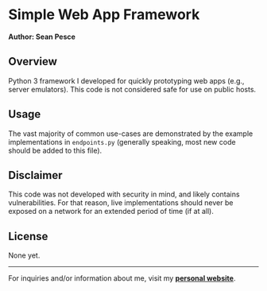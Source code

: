 # Simple Web App Framework  

**Author: Sean Pesce**  

## Overview  

Python 3 framework I developed for quickly prototyping web apps (e.g., server emulators). This code is not considered safe for use on public hosts.  

## Usage  

The vast majority of common use-cases are demonstrated by the example implementations in `endpoints.py` (generally speaking, most new code should be added to this file).  

## Disclaimer  

This code was not developed with security in mind, and likely contains vulnerabilities. For that reason, live implementations should never be exposed on a network for an extended period of time (if at all).

## License  

None yet.  

---------------------------------------------

For inquiries and/or information about me, visit my **[personal website](https://SeanPesce.github.io)**.  
